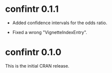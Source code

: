 # confintr 0.1.1

- Added confidence intervals for the odds ratio.

- Fixed a wrong "VignetteIndexEntry".

# confintr 0.1.0

This is the initial CRAN release.
